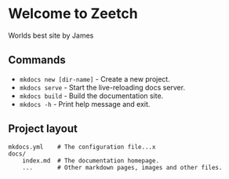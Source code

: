 # Welcome to Zeetch

Worlds best site by James 

## Commands

* `mkdocs new [dir-name]` - Create a new project.
* `mkdocs serve` - Start the live-reloading docs server.
* `mkdocs build` - Build the documentation site.
* `mkdocs -h` - Print help message and exit.

## Project layout

    mkdocs.yml    # The configuration file...x
    docs/
        index.md  # The documentation homepage.
        ...       # Other markdown pages, images and other files.
